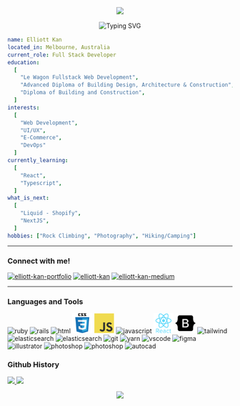 <p align="center">
  <img src="https://capsule-render.vercel.app/api?type=waving&color=gradient&height=120&section=header&text=Hello!%20I'm%20Elliott!&fontSize=70" />


<p align="center" href="https://git.io/typing-svg">
 <img src="https://readme-typing-svg.herokuapp.com?font=Fira+Code&duration=3000&pause=1000&color=F7B917&repeat=false&width=600&lines=Welcome+to+my+GitHub!;I+love+to+turn+ideas+into+reality+through+code;Find+out+more+about+me+on+www.elliottkan.com" alt="Typing SVG" />
</p>
  
  
```yaml
name: Elliott Kan
located_in: Melbourne, Australia
current_role: Full Stack Developer
education:
  [
    "Le Wagon Fullstack Web Development",
    "Advanced Diploma of Building Design, Architecture & Construction",
    "Diploma of Building and Construction",
  ]
interests: 
  [
    "Web Development",
    "UI/UX",
    "E-Commerce",
    "DevOps"
  ]
currently_learning: 
  [
    "React", 
    "Typescript",
  ]
what_is_next: 
  [
    "Liquid - Shopify", 
    "NextJS",
  ]
hobbies: ["Rock Climbing", "Photography", "Hiking/Camping"]
```
  
---  

<h3> Connect with me! </h3>
<a href="https://www.elliottkan.com" target="blank"><img src="https://cdn-icons-png.flaticon.com/512/1006/1006771.png" alt="elliott-kan-portfolio" height="45" width="45" /></a>
<a href="https://linkedin.com/in/elliottkan" target="blank"><img src="https://raw.githubusercontent.com/rahuldkjain/github-profile-readme-generator/master/src/images/icons/Social/linked-in-alt.svg" alt="elliott-kan" height="35" width="35" /></a>
<a href="https://medium.com/@elliottk" target="blank"><img src="https://cdn-icons-png.flaticon.com/512/5968/5968906.png" alt="elliott-kan-medium" height="45" width="45" /></a>


---  

<h3> Languages and Tools </h3>
<p align="left">
<img src="https://upload.wikimedia.org/wikipedia/commons/thumb/7/73/Ruby_logo.svg/1200px-Ruby_logo.svg.png" alt="ruby" width="45" height="45"/>
<img src="https://www.kindpng.com/picc/m/12-120961_logo-ruby-on-rails-hd-png-download.png" alt="rails" width="45" height="45"/>
<img src="https://cdn.jsdelivr.net/gh/devicons/devicon/icons/html5/html5-original.svg" alt="html" width="45" height="45"/>
<img src="https://raw.githubusercontent.com/devicons/devicon/master/icons/css3/css3-original-wordmark.svg" alt="css3" width="45" height="45" />
<img src="https://raw.githubusercontent.com/devicons/devicon/master/icons/javascript/javascript-original.svg" alt="javascript" width="45" height="45" />
<img src="https://www.tutorialsteacher.com/Content/images/home/typescript.svg" alt="javascript" width="45" height="45" />
<img src="https://raw.githubusercontent.com/devicons/devicon/master/icons/react/react-original-wordmark.svg" alt="react" width="45" height="45" />
<img src="https://raw.githubusercontent.com/devicons/devicon/master/icons/bootstrap/bootstrap-plain.svg" alt="bootstrap" width="45" height="45" />
<img src="https://yt3.googleusercontent.com/ikv41jMTr1uHGdILrJhvbfVJcDt4oqhwApKX37TjAleF_cRPbF2W-waj7uMnS5JySvnlvAlTCg=s900-c-k-c0x00ffffff-no-rj" alt="tailwind" width="45" height="45" />
<img src="https://cdn.worldvectorlogo.com/logos/elasticsearch.svg" alt="elasticsearch" width="45" height="45" />      
<img src="https://upload.wikimedia.org/wikipedia/commons/thumb/2/29/Postgresql_elephant.svg/1985px-Postgresql_elephant.svg.png" alt="elasticsearch" width="45" height="45" />      
<img src="https://cdn.jsdelivr.net/gh/devicons/devicon/icons/git/git-original.svg" alt="git" width="45" height="45"/>
<img src="https://avatars.githubusercontent.com/u/22247014?s=280&v=4" alt="yarn" width="45" height="45"/>
<img src="https://cdn.jsdelivr.net/gh/devicons/devicon/icons/vscode/vscode-original.svg" alt="vscode" width="45" height="45"/>
<img src="https://cdn.jsdelivr.net/gh/devicons/devicon/icons/figma/figma-original.svg" alt="figma" width="45" height="45"/>
<img src="https://upload.wikimedia.org/wikipedia/commons/thumb/f/fb/Adobe_Illustrator_CC_icon.svg/800px-Adobe_Illustrator_CC_icon.svg.png" alt="illustrator" width="45" height="45"/>
<img src="https://upload.wikimedia.org/wikipedia/commons/thumb/a/af/Adobe_Photoshop_CC_icon.svg/1200px-Adobe_Photoshop_CC_icon.svg.png" alt="photoshop" width="45" height="45"/>   
<img src="https://styles.redditmedia.com/t5_2rd0y/styles/communityIcon_kczx4kvwdpd51.png" alt="photoshop" width="45" height="45"/>   
<img src="https://cdn.freebiesupply.com/logos/large/2x/autocad-2016-icon-logo-svg-vector.svg" alt="autocad" width="45" height="45"/>   
</p>
                                                                                                                                  
<h3> Github History </h3>
<a href="https://github.com/elliottkan">
  <img height="180em" src="https://github-readme-stats.vercel.app/api?username=elliottkan&theme=radical&show_icons=true" />
  <img height="180em" src="https://github-readme-stats.vercel.app/api/top-langs/?username=elliottkan&theme=radical&layout=compact" />
</a>                                                                                                                                  
                                                                                                                                  
<p align="center">
  <img src="https://capsule-render.vercel.app/api?type=waving&color=gradient&height=100&section=footer"/>
</p>
                                                                                                                                  
